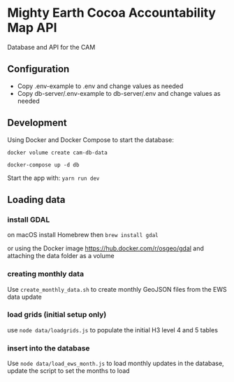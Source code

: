 # Mighty Earth Cocoa Accountability Map API

Database and API for the CAM

## Configuration

- Copy .env-example to .env and change values as needed
- Copy db-server/.env-example to db-server/.env and change values as needed

## Development

Using Docker and Docker Compose to start the database:

`docker volume create cam-db-data`

`docker-compose up -d db`

Start the app with: `yarn run dev`

## Loading data

### install GDAL

on macOS install Homebrew then `brew install gdal`

or using the Docker image https://hub.docker.com/r/osgeo/gdal and attaching the data folder as a volume

### creating monthly data

Use `create_monthly_data.sh` to create monthly GeoJSON files from the EWS data update

### load grids (initial setup only)

use `node data/loadgrids.js` to populate the initial H3 level 4 and 5 tables

### insert into the database

Use `node data/load_ews_month.js` to load monthly updates in the database, update the script to set the months to load
